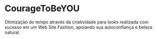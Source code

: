 # CourageToBeYOU
Otimização do tempo através da criatividade para looks realizada com sucesso em um Web Site Fashion, apoiando sua autoconfiança e beleza natural.
